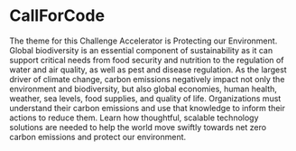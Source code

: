 # CallForCode
 The theme for this Challenge Accelerator is Protecting our Environment. Global biodiversity is an essential component of sustainability as it can support critical needs from food security and nutrition to the regulation of water and air quality, as well as pest and disease regulation. As the largest driver of climate change, carbon emissions negatively impact not only the environment and biodiversity, but also global economies, human health, weather, sea levels, food supplies, and quality of life. Organizations must understand their carbon emissions and use that knowledge to inform their actions to reduce them. Learn how thoughtful, scalable technology solutions are needed to help the world move swiftly towards net zero carbon emissions and protect our environment.
